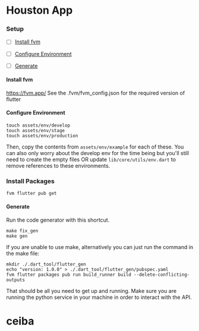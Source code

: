 
# Houston App

### Setup

- [ ] [Install fvm](#install-fvm)
- [ ] [Configure Environment](#configure-environment)
- [ ] [Generate](#generate)


#### Install fvm
https://fvm.app/
See the .fvm/fvm_config.json for the required version of flutter

#### Configure Environment

```
touch assets/env/develop
touch assets/env/stage
touch assets/env/production
```
Then, copy the contents from `assets/env/example` for each of these. You can also only worry about the develop env for the time being but you'll still need to create the empty files OR update `lib/core/utils/env.dart` to remove references to these environments.

### Install Packages
```
fvm flutter pub get
```

#### Generate
Run the code generator with this shortcut.
```
make fix_gen
make gen
```
If you are unable to use make, alternatively you can just run the command in the make file:
```
mkdir ./.dart_tool/flutter_gen
echo "version: 1.0.0" > ./.dart_tool/flutter_gen/pubspec.yaml
fvm flutter packages pub run build_runner build --delete-conflicting-outputs
```

That should be all you need to get up and running. Make sure you are running the python service in your machine in order to interact with the API. 

# ceiba
